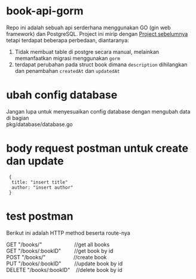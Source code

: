 # book-api-gorm

Repo ini adalah sebuah api serderhana menggunakan GO (gin web framework) dan PostgreSQL. Project ini mirip dengan <a href="https://github.com/togihon/book-api"> Project sebelumnya </a> tetapi
terdapat beberapa perbedaan, diantaranya:  
1. Tidak membuat table di postgre secara manual, melainkan memanfaatkan migrasi menggunakan `gorm`
2. terdapat perubahan pada struct book dimana `description` dihilangkan dan penambahan `createdAt` dan `updatedAt`  
  
# ubah config database

Jangan lupa untuk menyesuaikan config database dengan mengubah data di bagian  
pkg/database/database.go  

# body request postman untuk create dan update
```
 {  
  title: "insert title"  
  author: "insert author"   
 }  
``` 

 # test postman
Berikut ini adalah HTTP method beserta route-nya  
  
GET "/books/" &nbsp;&nbsp;&nbsp;&nbsp;&nbsp;&nbsp;&nbsp;&nbsp;&nbsp;&nbsp;&nbsp;&nbsp;&nbsp;&nbsp;&nbsp;&nbsp;&nbsp;&nbsp;&nbsp;&nbsp;&nbsp;//get all books  
GET "/books/:bookID" &nbsp;&nbsp;&nbsp;&nbsp;&nbsp;&nbsp;&nbsp;  //get book by id  
POST "/books/" &nbsp;&nbsp;&nbsp;&nbsp;&nbsp;&nbsp;&nbsp;&nbsp;&nbsp;&nbsp;&nbsp;&nbsp;&nbsp;&nbsp;&nbsp;&nbsp;&nbsp; //create book  
PUT "/books/:bookID" &nbsp;&nbsp;&nbsp;&nbsp;&nbsp;&nbsp;&nbsp;   //update book by id  
DELETE "/books/:bookID" &nbsp;&nbsp;  //delete book by id  
